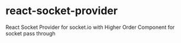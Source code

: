 # react-socket-provider
React Socket Provider for socket.io with Higher Order Component for socket pass through
